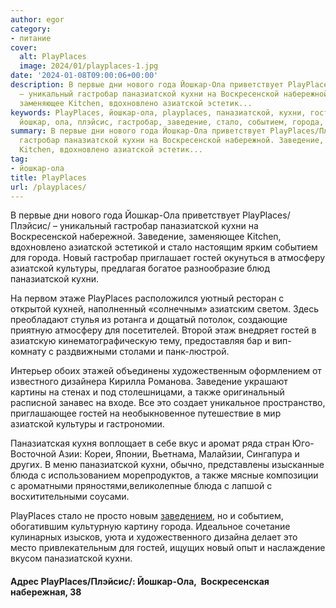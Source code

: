 ```yaml
---
author: egor
category:
- питание
cover:
  alt: PlayPlaces
  image: 2024/01/playplaces-1.jpg
date: '2024-01-08T09:00:06+00:00'
description: В первые дни нового года Йошкар-Ола приветствует PlayPlaces/Плэйсис/
  – уникальный гастробар паназиатской кухни на Воскресенской набережной. Заведение,
  заменяющее Kitchen, вдохновлено азиатской эстетик...
keywords: PlayPlaces, йошкар-ола, playplaces, паназиатской, кухни, гостей, азиатской,
  йошкар, ола, плэйсис, гастробар, заведение, стало, событием, города, новый, атмосферу
summary: В первые дни нового года Йошкар-Ола приветствует PlayPlaces/Плэйсис/ – уникальный
  гастробар паназиатской кухни на Воскресенской набережной. Заведение, заменяющее
  Kitchen, вдохновлено азиатской эстетик...
tag:
- йошкар-ола
title: PlayPlaces
url: /playplaces/
---
```


В первые дни нового года Йошкар-Ола приветствует PlayPlaces/Плэйсис/ – уникальный гастробар паназиатской кухни на Воскресенской набережной. Заведение, заменяющее Kitchen, вдохновлено азиатской эстетикой и стало настоящим ярким событием для города. Новый гастробар приглашает гостей окунуться в атмосферу азиатской культуры, предлагая богатое разнообразие блюд паназиатской кухни.

На первом этаже PlayPlaces расположился уютный ресторан с открытой кухней, наполненный «солнечным» азиатским светом. Здесь преобладают стулья из ротанга и дощатый потолок, создающие приятную атмосферу для посетителей. Второй этаж внедряет гостей в азиатскую кинематографическую тему, предоставляя бар и вип-комнату с раздвижными столами и панк-люстрой.

Интерьер обоих этажей объединены художественным оформлением от известного дизайнера Кирилла Романова. Заведение украшают картины на стенах и под столешницами, а также оригинальный расписной занавес на входе. Все это создает уникальное пространство, приглашающее гостей на необыкновенное путешествие в мир азиатской культуры и гастрономии.

Паназиатская кухня воплощает в себе вкус и аромат ряда стран Юго-Восточной Азии: Кореи, Японии, Вьетнама, Малайзии, Сингапура и других. В меню паназиатской кухни, обычно, представлены изысканные блюда с использованием морепродуктов, а также мясные композиции с ароматными пряностями,великолепные блюда с лапшой с восхитительными соусами.

PlayPlaces стало не просто новым [заведением](/kishmish/), но и событием, обогатившим культурную картину города. Идеальное сочетание кулинарных изысков, уюта и художественного дизайна делает это место привлекательным для гостей, ищущих новый опыт и наслаждение вкусом паназиатской кухни.

#### Адрес PlayPlaces/Плэйсис/: Йошкар-Ола,  Воскресенская набережная, 38